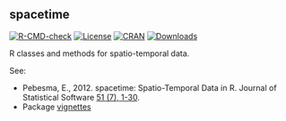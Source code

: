 ## spacetime 

[![R-CMD-check](https://github.com/edzer/spacetime/workflows/tic/badge.svg)](https://github.com/edzer/spacetime/actions)
[![License](http://img.shields.io/badge/license-GPL%20%28%3E=%202%29-brightgreen.svg?style=flat)](http://www.gnu.org/licenses/gpl-2.0.html)
[![CRAN](http://www.r-pkg.org/badges/version/spacetime)](http://cran.rstudio.com/package=spacetime) 
[![Downloads](http://cranlogs.r-pkg.org/badges/spacetime?color=brightgreen)](http://www.r-pkg.org/pkg/spacetime)

R classes and methods for spatio-temporal data. 

See:

* Pebesma, E., 2012. spacetime: Spatio-Temporal Data in R. 
Journal of Statistical Software [51 (7), 1-30](https://www.jstatsoft.org/v51/i07/).
* Package [vignettes](https://cran.r-project.org/web/packages/spacetime/index.html)
